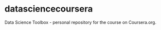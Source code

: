 datasciencecoursera
===================

Data Science Toolbox  - personal repository for the course on Coursera.org.
